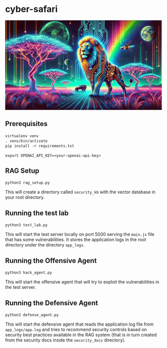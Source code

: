 # cyber-safari

![cyber-safari](./images/cybersafari.png)

## Prerequisites

```
virtualenv venv
. venv/bin/activate
pip install -r requirements.txt
```

`export OPENAI_API_KEY=<your-openai-api-key>`

## RAG Setup

```
python3 rag_setup.py
```
This will create a directory called `security_kb` with the vector database in your root directory.

## Running the test lab

```
python3 test_lab.py
```
This will start the test server locally on port 5000 serving the `main.js` file that has some vulnerabilities. It stores the application logs in the root directory under the directory `app_logs`.

## Running the Offensive Agent

```
python3 hack_agent.py
```
This will start the offensive agent that will try to exploit the vulnerabilities in the test server.

## Running the Defensive Agent

```
python3 defense_agent.py
```
This will start the defensive agent that reads the application log file from `app_logs/app.log` and tries to recommend security controls based on security best practices available in the RAG system (that is in turn created from the security docs inside the `security_docs` directory).